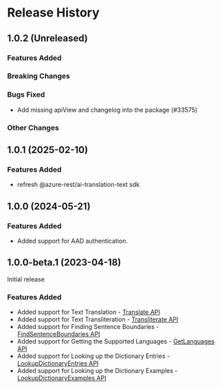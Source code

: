 # Release History

## 1.0.2 (Unreleased)

### Features Added

### Breaking Changes

### Bugs Fixed

- Add missing apiView and changelog into the package (#33575)

### Other Changes

## 1.0.1 (2025-02-10)

### Features Added
- refresh @azure-rest/ai-translation-text sdk

## 1.0.0 (2024-05-21)

### Features Added
- Added support for AAD authentication.

## 1.0.0-beta.1 (2023-04-18)
Initial release

### Features Added
- Added support for Text Translation - [Translate API](https://learn.microsoft.com/azure/cognitive-services/translator/reference/v3-0-translate)
- Added support for Text Transliteration - [Transliterate API](https://learn.microsoft.com/azure/cognitive-services/translator/reference/v3-0-transliterate)
- Added support for Finding Sentence Boundaries - [FindSentenceBoundaries API](https://learn.microsoft.com/azure/cognitive-services/translator/reference/v3-0-break-sentence)
- Added support for Getting the Supported Languages - [GetLanguages API](https://learn.microsoft.com/azure/cognitive-services/translator/reference/v3-0-languages)
- Added support for Looking up the Dictionary Entries - [LookupDictionaryEntries API](https://learn.microsoft.com/azure/cognitive-services/translator/reference/v3-0-dictionary-lookup)
- Added support for Looking up the Dictionary Examples - [LookupDictionaryExamples API](https://learn.microsoft.com/azure/cognitive-services/translator/reference/v3-0-dictionary-examples)
